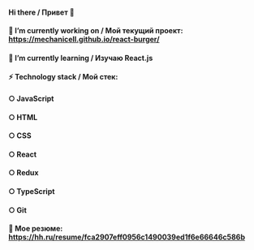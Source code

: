 #### Hi there / Привет 👋

#### 🔭 I’m currently working on / Мой текущий проект: https://mechanicell.github.io/react-burger/
#### 🌱 I’m currently learning / Изучаю React.js  

#### ⚡ Technology stack / Мой стек: 
#### ○ JavaScript 
#### ○ HTML 
#### ○ CSS 
#### ○ React 
#### ○ Redux
#### ○ TypeScript  
#### ○ Git

#### 💬 Moe резюме: https://hh.ru/resume/fca2907eff0956c1490039ed1f6e66646c586b

<!--
**MechaniCell/MechaniCell** is a ✨ _special_ ✨ repository because its `README.md` (this file) appears on your GitHub profile.

Here are some ideas to get you started:

- 👯 I’m looking to collaborate on ...
- 🤔 I’m looking for help with ...
- 💬 Ask me about ...
- 📫 How to reach me: ...
- 😄 Pronouns: ...
- ⚡ Fun fact: ...
-->
